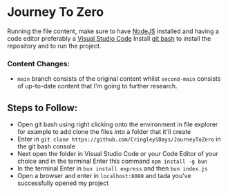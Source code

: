 # Journey To Zero

Running the file content, make sure to have [NodeJS](https://nodejs.org/en) installed and having a code editor preferably a [Visual Studio Code](https://code.visualstudio.com/)
Install [git bash](https://git-scm.com/downloads) to install the repository and to run the project.

### Content Changes:
- `main` branch consists of the original content whilst `second-main` consists of up-to-date content that I'm going to
further research. 

## Steps to Follow:
- Open git bash using right clicking onto the environment in file explorer for example to add clone the files into a folder that it'll create
- Enter in `git clone https://github.com/CringleySDays/JourneyToZero` in the git bash console
- Next open the folder in Visual Studio Code or your Code Editor of your choice and in the terminal Enter this command `npm install -g bun`
- In the terminal Enter in `bun install express` and then `bun index.js`
- Open a browser and enter in `localhost:8080` and tada you've successfully opened my project
